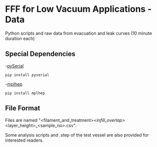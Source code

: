 # FFF for Low Vacuum Applications - Data
Python scripts and raw data from evacuation and leak curves (10 minute duration each)

## Special Dependencies
-[pySerial](https://pypi.org/project/pyserial/)
```
pip install pyserial
```

-[mplhep](https://hsf-training.github.io/hsf-training-matplotlib/05-mplhep/index.html)

```
pip install mplhep
```

## File Format
Files are named "<filament_and_treatment>_<infill_overlap>_<layer_height>_<sample_no>.csv".

Some analysis scripts and .step of the test vessel are also provided for interested readers.
